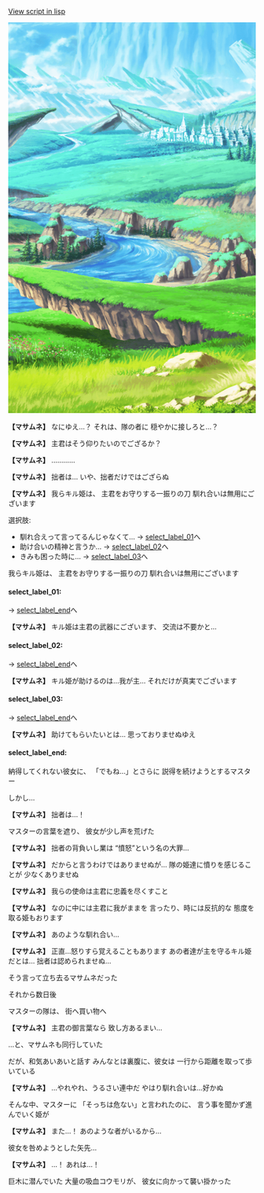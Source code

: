 [View script in lisp](../scripts/10016202.txt)

![plain.png](../images/backgrounds/plain.png)

**【マサムネ】**
なにゆえ…？
それは、隊の者に
穏やかに接しろと…？

**【マサムネ】**
主君はそう仰りたいのでござるか？

**【マサムネ】**
…………

**【マサムネ】**
拙者は…
いや、拙者だけではござらぬ

**【マサムネ】**
我らキル姫は、
主君をお守りする一振りの刀
馴れ合いは無用にございます

選択肢:
- 馴れ合えって言ってるんじゃなくて… → [select_label_01](#select_label_01)へ
- 助け合いの精神と言うか… → [select_label_02](#select_label_02)へ
- きみも困った時に… → [select_label_03](#select_label_03)へ

我らキル姫は、
主君をお守りする一振りの刀
馴れ合いは無用にございます

#### select_label_01:
 → [select_label_end](#select_label_end)へ

**【マサムネ】**
キル姫は主君の武器にございます、
交流は不要かと…

#### select_label_02:
 → [select_label_end](#select_label_end)へ

**【マサムネ】**
キル姫が助けるのは…我が主…
それだけが真実でございます

#### select_label_03:
 → [select_label_end](#select_label_end)へ

**【マサムネ】**
助けてもらいたいとは…
思っておりませぬゆえ

#### select_label_end:

納得してくれない彼女に、
「でもね…」とさらに
説得を続けようとするマスター

しかし…

**【マサムネ】**
拙者は…！

マスターの言葉を遮り、
彼女が少し声を荒げた

**【マサムネ】**
拙者の背負いし業は
“憤怒”という名の大罪…

**【マサムネ】**
だからと言うわけではありませぬが…
隊の姫達に憤りを感じることが
少なくありませぬ

**【マサムネ】**
我らの使命は主君に忠義を尽くすこと

**【マサムネ】**
なのに中には主君に我がままを
言ったり、時には反抗的な
態度を取る姫もおります

**【マサムネ】**
あのような馴れ合い…

**【マサムネ】**
正直…怒りすら覚えることもあります
あの者達が主を守るキル姫だとは…
拙者は認められませぬ…

そう言って立ち去るマサムネだった

それから数日後

マスターの隊は、
街へ買い物へ

**【マサムネ】**
主君の御言葉なら
致し方あるまい…

…と、マサムネも同行していた

だが、和気あいあいと話す
みんなとは裏腹に、彼女は
一行から距離を取って歩いている

**【マサムネ】**
…やれやれ、うるさい連中だ
やはり馴れ合いは…好かぬ

そんな中、マスターに
「そっちは危ない」と言われたのに、
言う事を聞かず進んでいく姫が

**【マサムネ】**
また…！
あのような者がいるから…

彼女を咎めようとした矢先…

**【マサムネ】**
…！
あれは…！

巨木に潜んでいた
大量の吸血コウモリが、
彼女に向かって襲い掛かった